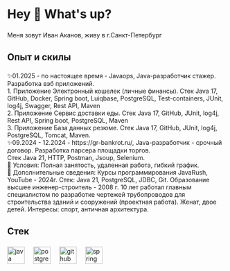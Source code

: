 <h1 align="left">Hey 👋 What's up?</h1>

###

<p align="left">Меня зовут Иван Аканов, живу в г.Санкт-Петербург</p>

###

<h2 align="left">Опыт и скилы</h2>

###

<p align="left">✨01.2025 - по настоящее время - Javaops, Java-разработчик стажер. Разработка вэб приложений. <br>1. Приложение Электронный кошелек (личные финансы). Стек Java 17, GitHub, Docker, Spring boot, Luiqbase, PostgreSQL, Test-containers, JUnit, log4j, Swagger, Rest API, Maven <br>2. Приложение Сервис доставки еды. Стек Java 17, GitHub, JUnit, log4j, Rest API, Spring boot, PostgreSQL, Maven <br>3. Приложение База данных резюме. Стек Java 17, GitHub, JUnit, log4j, PostgreSQL, Tomcat, Maven. <br>✨09.2024 - 12.2024 - https://gr-bankrot.ru/, Java-разработчик - срочный договор. Разработка парсера площадки торгов. <br>Стек  Java 21, HTTP, Postman, Jsoup, Selenium.   <br>🎯 Условия: Полная занятость, удаленная работа, гибкий график.<br>🎲 Дополнительные сведения: Курсы программирования JavaRush, YouTube - 2024г. Стек: Java 21, PostgreSQL, JDBC, Git. Образование высшее инженер-строитель - 2008 г. 10 лет работал главным специалистом по разработке чертежей трубопроводов для строительства зданий и сооружений (проектная работа). Женат, двое детей. Интересы: спорт, античная архитектура.</p>

###

<h2 align="left">Стек</h2>

###

<div align="left">
  <img src="https://cdn.jsdelivr.net/gh/devicons/devicon/icons/java/java-original.svg" height="40" alt="java logo"  />
  <img width="12" />
  <img src="https://cdn.jsdelivr.net/gh/devicons/devicon/icons/postgresql/postgresql-original.svg" height="40" alt="postgresql logo"  />
  <img width="12" />
  <img src="https://cdn.jsdelivr.net/gh/devicons/devicon/icons/github/github-original.svg" height="40" alt="github logo"  />
  <img width="12" />
  <img src="https://cdn.jsdelivr.net/gh/devicons/devicon/icons/spring/spring-original.svg" height="40" alt="spring logo"  />
</div>

###
